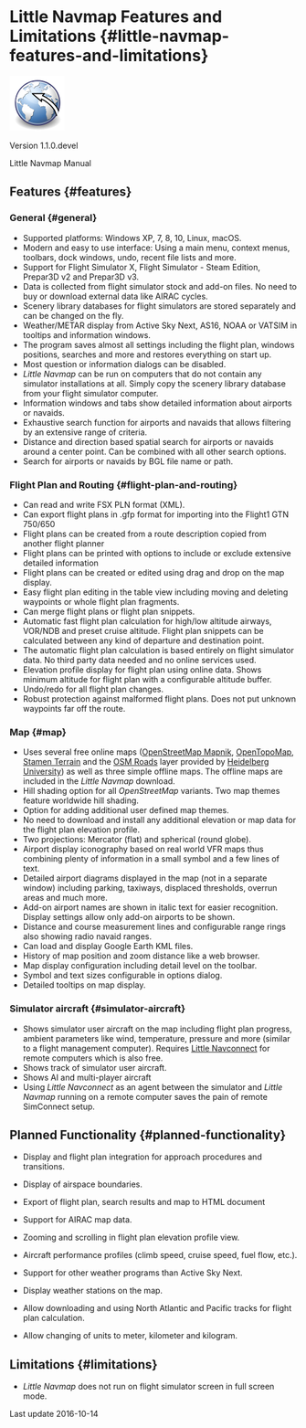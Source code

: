 # Little Navmap Features and Limitations {#little-navmap-features-and-limitations}

![Little Navmap](../images/littlenavmap.svg "Little Navmap")

Version 1.1.0.devel

Little Navmap Manual

## Features {#features}

### General {#general}

* Supported platforms: Windows XP, 7, 8, 10, Linux, macOS.
* Modern and easy to use interface: Using a main menu, context menus, toolbars, dock windows, undo, recent file lists and more.
* Support for Flight Simulator X, Flight Simulator - Steam Edition, Prepar3D v2 and Prepar3D v3.
* Data is collected from flight simulator stock and add-on files. No need to buy or download external data like AIRAC cycles.
* Scenery library databases for flight simulators are stored separately and can be changed on the fly.
* Weather/METAR display from Active Sky Next, AS16, NOAA or VATSIM in tooltips and information windows.
* The program saves almost all settings including the flight plan, windows positions, searches and more and restores everything on start up.
* Most question or information dialogs can be disabled.
* _Little Navmap_ can be run on computers that do not contain any simulator installations at all. Simply copy the scenery library database from your flight simulator computer.
* Information windows and tabs show detailed information about airports or navaids.
* Exhaustive search function for airports and navaids that allows filtering by an extensive range  of criteria.
* Distance and direction based spatial search for airports or navaids around a center point. Can be combined with all other search options.
* Search for airports or navaids by BGL file name or path.

### Flight Plan and Routing {#flight-plan-and-routing}

* Can read and write FSX PLN format \(XML\).
* Can export flight plans in .gfp format for importing into the Flight1 GTN 750/650
* Flight plans can be created from a route description copied from another flight planner
* Flight plans can be printed with options to include or exclude extensive detailed information
* Flight plans can be created or edited using drag and drop on the map display.
* Easy flight plan editing in the table view including moving and deleting waypoints or whole flight plan fragments.
* Can merge flight plans or flight plan snippets.
* Automatic fast flight plan calculation for high/low altitude airways, VOR/NDB and preset cruise altitude. Flight plan snippets can be calculated between any kind of departure and destination point.
* The automatic flight plan calculation is based entirely on flight simulator data. No third party data needed and no online services used.
* Elevation profile display for flight plan using online data. Shows minimum altitude for flight plan with a configurable altitude buffer.
* Undo/redo for all flight plan changes.
* Robust protection against malformed flight plans. Does not put unknown waypoints far off the route.

### Map {#map}

* Uses several free online maps \([OpenStreetMap Mapnik](http://www.openstreetmap.org), [OpenTopoMap](http://www.opentopomap.org), [Stamen Terrain](http://maps.stamen.com) and the [OSM Roads](http://korona.geog.uni-heidelberg.de) layer provided by [Heidelberg University](http://giscience.uni-hd.de/)\) as well as three simple offline maps. The offline maps are included in the _Little Navmap_ download.
* Hill shading option for all _OpenStreetMap_ variants. Two map themes feature worldwide hill shading.
* Option for adding additional user defined map themes.
* No need to download and install any additional elevation or map data for the flight plan elevation profile.
* Two projections: Mercator \(flat\) and spherical \(round globe\).
* Airport display iconography based on real world VFR maps thus combining plenty of information in a small symbol and a few lines of text.
* Detailed airport diagrams displayed in the map \(not in a separate window\) including parking, taxiways, displaced thresholds, overrun areas and much more.
* Add-on airport names are shown in italic text for easier recognition. Display settings allow only add-on airports to be shown.
* Distance and course measurement lines and configurable range rings also showing radio navaid ranges.
* Can load and display Google Earth KML files.
* History of map position and zoom distance like a web browser.
* Map display configuration including detail level on the toolbar.
* Symbol and text sizes configurable in options dialog.
* Detailed tooltips on map display.

### Simulator aircraft {#simulator-aircraft}

* Shows simulator user aircraft on the map including flight plan progress, ambient parameters like wind, temperature, pressure and more \(similar to a flight management computer\). Requires [Little Navconnect](https://albar965.github.io/littlenavconnect.html) for remote computers which is also free.
* Shows track of simulator user aircraft.
* Shows AI and multi-player aircraft 
* Using _Little Navconnect_ as an agent between the simulator and _Little Navmap_ running on a remote computer saves the pain of remote SimConnect setup.

## Planned Functionality {#planned-functionality}

* Display and flight plan integration for approach procedures and transitions.
* Display of airspace boundaries.
* Export of flight plan, search results and map to HTML document
* Support for AIRAC map data.
* Zooming and scrolling in flight plan elevation profile view.

* Aircraft performance profiles \(climb speed, cruise speed, fuel flow, etc.\).
* Support for other weather programs than Active Sky Next.


* Display weather stations on the map.
* Allow downloading and using North Atlantic and Pacific tracks for flight plan calculation.
* Allow changing of units to meter, kilometer and kilogram.

## Limitations {#limitations}

* _Little Navmap_ does not run on flight simulator screen in full screen mode.

Last update 2016-10-14

